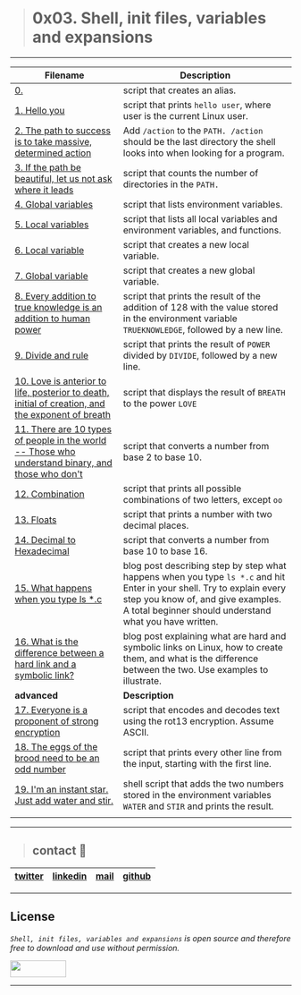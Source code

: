 > # 0x03. Shell, init files, variables and expansions

---

| **Filename** | **Description** |
|---|---|
| [0. <o>](./0-alias) | script that creates an alias.  |
| [1. Hello you](./1-hello_you) | script that prints `hello user`, where user is the current Linux user.  |
| [2. The path to success is to take massive, determined action](./2-path) | Add `/action` to the `PATH. /action` should be the last directory the shell looks into when looking for a program.  |
| [3. If the path be beautiful, let us not ask where it leads](./3-paths) | script that counts the number of directories in the `PATH.`  |
| [4. Global variables](./4-global_variables) | script that lists environment variables.  |
| [5. Local variables](./5-local_variables) | script that lists all local variables and environment variables, and functions.  |
| [6. Local variable](./6-create_local_variable) | script that creates a new local variable.  |
| [7. Global variable](./7-create_global_variable) | script that creates a new global variable.  |
| [8. Every addition to true knowledge is an addition to human power](./8-true_knowledge) | script that prints the result of the addition of 128 with the value stored in the environment variable `TRUEKNOWLEDGE`, followed by a new line.  |
| [9. Divide and rule](./9-divide_and_rule) | script that prints the result of `POWER` divided by `DIVIDE`, followed by a new line.  |
| [10. Love is anterior to life, posterior to death, initial of creation, and the exponent of breath](./10-love_exponent_breath) | script that displays the result of `BREATH` to the power `LOVE`  |
| [11. There are 10 types of people in the world -- Those who understand binary, and those who don't ](./11-binary_to_decimal) | script that converts a number from base 2 to base 10.  |
| [12. Combination](./12-combinations) | script that prints all possible combinations of two letters, except `oo`  |
| [13. Floats](./13-print_float) | script that prints a number with two decimal places.  |
| [14. Decimal to Hexadecimal](./14-decimal_to_hexadecimal) | script that converts a number from base 10 to base 16.  |
| [15. What happens when you type ls *.c](https://www.linkedin.com/pulse/what-happens-when-you-type-ls-c-ricardo-camayo-erazo) | blog post describing step by step what happens when you type `ls *.c` and hit Enter in your shell. Try to explain every step you know of, and give examples. A total beginner should understand what you have written.  |
| [16. What is the difference between a hard link and a symbolic link?](https://www.linkedin.com/pulse/what-symbolic-hard-link-linux-ricardo-camayo-erazo) | blog post explaining what are hard and symbolic links on Linux, how to create them, and what is the difference between the two. Use examples to illustrate.  |
| **advanced** | **Description** |
| [17. Everyone is a proponent of strong encryption](./100-rot13) | script that encodes and decodes text using the rot13 encryption. Assume ASCII.  |
| [18. The eggs of the brood need to be an odd number](./101-odd) | script that prints every other line from the input, starting with the first line.  |
| [19. I'm an instant star. Just add water and stir.](./102-water_and_stir) | shell script that adds the two numbers stored in the environment variables `WATER` and `STIR` and prints the result.  |
|   |   |



---
> ## contact 💬

| [twitter](https://twitter.com/RICARDO1470) | [linkedin](https://www.linkedin.com/in/ricardo-alfonso-camayo/) | [mail](1466@holbertonschool.com) | [github](https://github.com/ricardo1470/README/blob/master/README.md) |
|---|---|---|---|

---

## License
*`Shell, init files, variables and expansions` is open source and therefore free to download and use without permission.*

<a href="url"><img src="https://www.holbertonschool.com/holberton-logo.png" align="middle" width="100" height="30"></a>

---
